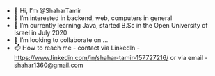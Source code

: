 - 👋 Hi, I’m @ShaharTamir
- 👀 I’m interested in backend, web, computers in general
- 🌱 I’m currently learning Java, started B.Sc in the Open University of Israel in July 2020
- 💞️ I’m looking to collaborate on ...
- 📫 How to reach me - 
      contact via LinkedIn - https://www.linkedin.com/in/shahar-tamir-157727216/
      or via email - shahar1360@gmail.com

<!---
ShaharTamir/ShaharTamir is a ✨ special ✨ repository because its `README.md` (this file) appears on your GitHub profile.
You can click the Preview link to take a look at your changes.
--->
